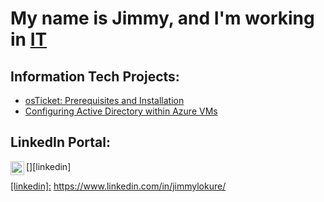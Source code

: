 <h1>My name is Jimmy, and I'm working in <a href="https://www.linkedin.com/in/jimmylokure/">IT</a></h1>

<h2>Information Tech Projects:</h2>

  - [osTicket: Prerequisites and Installation](https://github.com/jimmylokure/osticket-prereqs)
  - [Configuring Active Directory within Azure VMs](https://github.com/jimmylokure/configure-ad)

<h2>LinkedIn Portal:</h2>

[<img align="left" alt="Jimmy | LinkedIn" width="22px" src="https://cdn.jsdelivr.net/npm/simple-icons@v3/icons/linkedin.svg" />][linkedin]

[[linkedin]:](https://www.linkedin.com/in/jimmylokure/) https://www.linkedin.com/in/jimmylokure/

